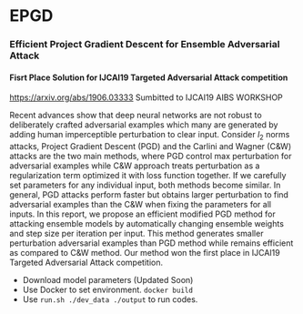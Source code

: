 # EPGD
### Efficient Project Gradient Descent for Ensemble Adversarial Attack
#### Fisrt Place Solution for IJCAI19 Targeted Adversarial Attack competition
https://arxiv.org/abs/1906.03333 Sumbitted to IJCAI19 AIBS WORKSHOP

Recent advances show that deep neural networks are not robust to deliberately crafted adversarial examples which many are generated by adding human imperceptible perturbation to clear input. Consider $l_2$ norms attacks, Project Gradient Descent (PGD) and the Carlini and Wagner (C\&W) attacks are the two main methods, where PGD control max perturbation for adversarial examples while C\&W approach treats perturbation as a regularization term optimized it with loss function together. If we carefully set parameters for any individual input, both methods become similar. In general, PGD attacks perform faster but obtains larger perturbation to find adversarial examples than the C\&W when fixing the parameters for all inputs. In this report, we propose an efficient modified PGD method for attacking ensemble models by automatically changing ensemble weights and step size per iteration per input. This method generates smaller perturbation adversarial examples than PGD method while remains efficient as compared to  C\&W method. Our method won the first place in IJCAI19 Targeted Adversarial Attack competition. 

* Download model parameters (Updated Soon) 
* Use Docker to set environment. `docker build`
* Use `run.sh ./dev_data ./output` to run codes.

